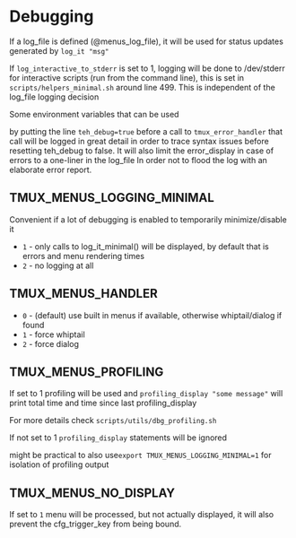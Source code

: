 # Debugging

If a log_file is defined (@menus_log_file), it will be used for status updates
generated by `log_it "msg"`

If `log_interactive_to_stderr` is set to 1, logging will be done to /dev/stderr
for interactive scripts (run from the command line), this is set in
`scripts/helpers_minimal.sh` around line 499. This is independent
of the log_file logging decision

Some environment variables that can be used

by putting the line `teh_debug=true` before a call to `tmux_error_handler` that
call will be logged in great detail in order to trace syntax issues before resetting
teh_debug to false.
It will also limit the error_display in case of errors to a one-liner in the log_file
In order not to flood the log with an elaborate error report.

## TMUX_MENUS_LOGGING_MINIMAL

Convenient if a lot of debugging is enabled to temporarily minimize/disable it

- `1` - only calls to log_it_minimal() will be displayed, by default that is errors
  and menu rendering times
- `2` - no logging at all

## TMUX_MENUS_HANDLER

- `0` - (default) use built in menus if available, otherwise whiptail/dialog if found
- `1` - force whiptail
- `2` - force dialog

## TMUX_MENUS_PROFILING

If set to 1 profiling will be used and `profiling_display "some message"`
will print total time and time since last profiling_display

For more details check `scripts/utils/dbg_profiling.sh`

If not set to 1 `profiling_display` statements will be ignored

might be practical to also use`export TMUX_MENUS_LOGGING_MINIMAL=1`
for isolation of profiling output

## TMUX_MENUS_NO_DISPLAY

If set to `1` menu will be processed, but not actually displayed, it will also
prevent the cfg_trigger_key from being bound.
